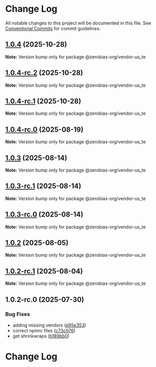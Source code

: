 # Change Log

All notable changes to this project will be documented in this file.
See [Conventional Commits](https://conventionalcommits.org) for commit guidelines.

## [1.0.4](https://github.com/zerobias-org/vendor/compare/@zerobias-org/vendor-us_te@1.0.4-rc.2...@zerobias-org/vendor-us_te@1.0.4) (2025-10-28)

**Note:** Version bump only for package @zerobias-org/vendor-us_te





## [1.0.4-rc.2](https://github.com/zerobias-org/vendor/compare/@zerobias-org/vendor-us_te@1.0.4-rc.1...@zerobias-org/vendor-us_te@1.0.4-rc.2) (2025-10-28)

**Note:** Version bump only for package @zerobias-org/vendor-us_te





## [1.0.4-rc.1](https://github.com/zerobias-org/vendor/compare/@zerobias-org/vendor-us_te@1.0.3...@zerobias-org/vendor-us_te@1.0.4-rc.1) (2025-10-28)

**Note:** Version bump only for package @zerobias-org/vendor-us_te





## [1.0.4-rc.0](https://github.com/zerobias-org/vendor/compare/@zerobias-org/vendor-us_te@1.0.3...@zerobias-org/vendor-us_te@1.0.4-rc.0) (2025-08-19)

**Note:** Version bump only for package @zerobias-org/vendor-us_te





## [1.0.3](https://github.com/zerobias-org/vendor/compare/@zerobias-org/vendor-us_te@1.0.2...@zerobias-org/vendor-us_te@1.0.3) (2025-08-14)

**Note:** Version bump only for package @zerobias-org/vendor-us_te





## [1.0.3-rc.1](https://github.com/zerobias-org/vendor/compare/@zerobias-org/vendor-us_te@1.0.2...@zerobias-org/vendor-us_te@1.0.3-rc.1) (2025-08-14)

**Note:** Version bump only for package @zerobias-org/vendor-us_te





## [1.0.3-rc.0](https://github.com/zerobias-org/vendor/compare/@zerobias-org/vendor-us_te@1.0.2...@zerobias-org/vendor-us_te@1.0.3-rc.0) (2025-08-14)

**Note:** Version bump only for package @zerobias-org/vendor-us_te





## [1.0.2](https://github.com/zerobias-org/vendor/compare/@zerobias-org/vendor-us_te@1.0.2-rc.1...@zerobias-org/vendor-us_te@1.0.2) (2025-08-05)

**Note:** Version bump only for package @zerobias-org/vendor-us_te





## [1.0.2-rc.1](https://github.com/zerobias-org/vendor/compare/@zerobias-org/vendor-us_te@1.0.2-rc.0...@zerobias-org/vendor-us_te@1.0.2-rc.1) (2025-08-04)

**Note:** Version bump only for package @zerobias-org/vendor-us_te





## 1.0.2-rc.0 (2025-07-30)


### Bug Fixes

* adding missing vendors ([e95e353](https://github.com/zerobias-org/vendor/commit/e95e35309a1812973f4536f535eee460edc5414c))
* correct npmrc files ([c73c076](https://github.com/zerobias-org/vendor/commit/c73c0761e1e567cc0c2f0f8179725016d11caf8c))
* get shrinkwraps ([b189bb0](https://github.com/zerobias-org/vendor/commit/b189bb0cf53ad66427530ccc0eab7824527942d3))





# Change Log
